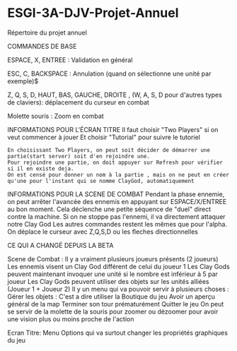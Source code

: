 ESGI-3A-DJV-Projet-Annuel
=========================

Répertoire du projet annuel


COMMANDES DE BASE

ESPACE, X, ENTREE : Validation en général

ESC, C, BACKSPACE : Annulation (quand on sélectionne une unité par exemple)$

Z, Q, S, D, HAUT, BAS, GAUCHE, DROITE , (W, A, S, D pour d'autres types de claviers): déplacement du curseur en combat

Molette souris : Zoom en combat

INFORMATIONS POUR L'ÉCRAN TITRE
	Il faut choisir "Two Players" si on veut commencer à jouer
	Et choisir "Tutorial" pour suivre le tutoriel
	
	En choisissant Two Players, on peut soit décider de démarrer une partie(start server) soit d'en rejoindre une.
	Pour rejoindre une partie, on doit appuyer sur Refresh pour vérifier si il en existe deja.
	On est censé pour donner un nom à la partie , mais on ne peut en créer qu'une pour l'instant qui se nomme ClayGod, automatiquement

INFORMATIONS POUR LA SCENE DE COMBAT
	Pendant la phase ennemie, on peut arrêter l'avancée des ennemis en appuyant sur ESPACE/X/ENTREE au bon moment. Cela déclenche une petite séquence de "duel" direct contre la machine. 
		Si on ne stoppe pas l'ennemi, il va directement attaquer notre Clay God
	Les autres commandes restent les mêmes que pour l'alpha.
		On déplace le curseur avec Z,Q,S,D ou les fleches directionnelles
	

CE QUI A CHANGÉ DEPUIS LA BETA

Scene de Combat :
	Il y a vraiment plusieurs joueurs présents (2 joueurs)
	Les ennemis visent un Clay God différent de celui du joueur 1
	Les Clay Gods peuvent maintenant invoquer une unité si le nombre est inférieur à 5 par joueur
	Les Clay Gods peuvent utiliser des objets sur les unités alliées (Joueur 1 + Joueur 2)
	Il y un menu qui va pouvoir servir à plusieurs choses :
		Gérer les objets : C'est a dire utiliser la Boutique du jeu
		Avoir un aperçu général de la map
		Terminer son tour prématurément
		Quitter le jeu
	On peut se servir de la molette de la souris pour zoomer ou dézoomer pour avoir une vision plus ou moins proche de l'action
	
	
Ecran Titre:
	Menu Options qui va surtout changer les propriétés graphiques du jeu